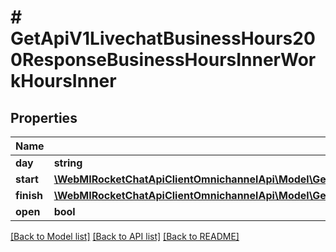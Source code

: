 # # GetApiV1LivechatBusinessHours200ResponseBusinessHoursInnerWorkHoursInner

## Properties

Name | Type | Description | Notes
------------ | ------------- | ------------- | -------------
**day** | **string** |  | [optional]
**start** | [**\WebMIRocketChatApiClientOmnichannelApi\Model\GetApiV1LivechatBusinessHours200ResponseBusinessHoursInnerWorkHoursInnerStart**](GetApiV1LivechatBusinessHours200ResponseBusinessHoursInnerWorkHoursInnerStart.md) |  | [optional]
**finish** | [**\WebMIRocketChatApiClientOmnichannelApi\Model\GetApiV1LivechatBusinessHours200ResponseBusinessHoursInnerWorkHoursInnerStart**](GetApiV1LivechatBusinessHours200ResponseBusinessHoursInnerWorkHoursInnerStart.md) |  | [optional]
**open** | **bool** |  | [optional]

[[Back to Model list]](../../README.md#models) [[Back to API list]](../../README.md#endpoints) [[Back to README]](../../README.md)
